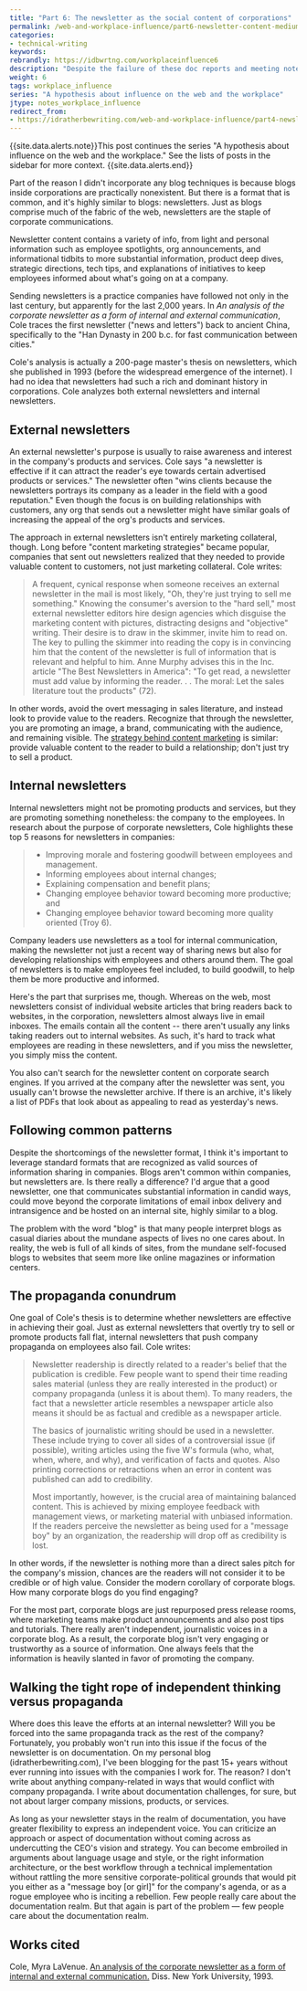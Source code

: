 ```yaml
---
title: "Part 6: The newsletter as the social content of corporations"
permalink: /web-and-workplace-influence/part6-newsletter-content-medium.html
categories:
- technical-writing
keywords:
rebrandly: https://idbwrtng.com/workplaceinfluence6
description: "Despite the failure of these doc reports and meeting notes formats, I hardly fault myself. I was simply following the same conventions that nearly any group does inside the corporation &mdash; stuffing all updates into a long email and blasting it out. Different spaces have different communication mediums, and inside the corporation, this was the expected form and delivery."
weight: 6
tags: workplace_influence
series: "A hypothesis about influence on the web and the workplace"
jtype: notes_workplace_influence
redirect_from:
- https://idratherbewriting.com/web-and-workplace-influence/part4-newsletter-content-medium.html
---
```


{{site.data.alerts.note}}This post continues the series "A hypothesis about influence on the web and the workplace." See the lists of posts in the sidebar for more context. {{site.data.alerts.end}}

Part of the reason I didn't incorporate any blog techniques is because blogs inside corporations are practically nonexistent. But there is a format that is common, and it's highly similar to blogs: newsletters. Just as blogs comprise much of the fabric of the web, newsletters are the staple of corporate communications.

Newsletter content contains a variety of info, from light and personal information such as employee spotlights, org announcements, and informational tidbits to more substantial information, product deep dives, strategic directions, tech tips, and explanations of initiatives to keep employees informed about what's going on at a company.

Sending newsletters is a practice companies have followed not only in the last century, but apparently for the last 2,000 years. In *An analysis of the corporate newsletter as a form of internal and external communication*, Cole traces the first newsletter ("news and letters") back to ancient China, specifically to the "Han Dynasty in 200 b.c. for fast communication between cities."

Cole's analysis is actually a 200-page master's thesis on newsletters, which she published in 1993 (before the widespread emergence of the internet). I had no idea that newsletters had such a rich and dominant history in corporations. Cole analyzes both external newsletters and internal newsletters.

## External newsletters

An external newsletter's purpose is usually to raise awareness and interest in the company's products and services. Cole says "a newsletter is effective if it can attract the reader's eye towards certain advertised products or services." The newsletter often "wins clients because the newsletters portrays its company as a leader in the field with a good reputation." Even though the focus is on building relationships with customers, any org that sends out a newsletter might have similar goals of increasing the appeal of the org's products and services.

The approach in external newsletters isn't entirely marketing collateral, though. Long before "content marketing strategies" became popular, companies that sent out newsletters realized that they needed to provide valuable content to customers, not just marketing collateral. Cole writes:

> A frequent, cynical response when someone receives an external newsletter in the mail is most likely, "Oh, they're just trying to sell me something." Knowing the consumer's aversion to the "hard sell," most external newsletter editors hire design agencies which disguise the marketing content with pictures, distracting designs and "objective" writing. Their desire is to draw in the skimmer, invite him to read on. The key to pulling the skimmer into reading the copy is in convincing him that the content of the newsletter is full of information that is relevant and helpful to him. Anne Murphy advises this in the Inc. article "The Best Newsletters in America": "To get read, a newsletter must add value by informing the reader. . . The moral: Let the sales literature tout the products" (72).

In other words, avoid the overt messaging in sales literature, and instead look to provide value to the readers. Recognize that through the newsletter, you are promoting an image, a brand, communicating with the audience, and remaining visible. The [strategy behind content marketing](/2016/01/04/content-marketing-to-the-rescue-for-thought-leadership) is similar: provide valuable content to the reader to build a relationship; don't just try to sell a product.

## Internal newsletters

Internal newsletters might not be promoting products and services, but they are promoting something nonetheless: the company to the employees. In research about the purpose of corporate newsletters, Cole highlights these top 5 reasons for newsletters in companies:

> * Improving morale and fostering goodwill between employees and
management.
> * Informing employees about internal changes;
> * Explaining compensation and benefit plans;
> * Changing employee behavior toward becoming more productive; and
> * Changing employee behavior toward becoming more quality
oriented (Troy 6).

Company leaders use newsletters as a tool for internal communication, making the newsletter not just a recent way of sharing news but also for developing relationships with employees and others around them. The goal of newsletters is to make employees feel included, to build goodwill, to help them be more productive and informed.

Here's the part that surprises me, though. Whereas on the web, most newsletters consist of individual website articles that bring readers back to websites, in the corporation, newsletters almost always live in email inboxes. The emails contain all the content -- there aren't usually any links taking readers out to internal websites. As such, it's hard to track what employees are reading in these newsletters, and if you miss the newsletter, you simply miss the content.

You also can't search for the newsletter content on corporate search engines. If you arrived at the company after the newsletter was sent, you usually can't browse the newsletter archive. If there is an archive, it's likely a list of PDFs that look about as appealing to read as yesterday's news.

## Following common patterns

Despite the shortcomings of the newsletter format, I think it's important to leverage standard formats that are recognized as valid sources of information sharing in companies. Blogs aren't common within companies, but newsletters are. Is there really a difference? I'd argue that a good newsletter, one that communicates substantial information in candid ways, could move beyond the corporate limitations of email inbox delivery and intransigence and be hosted on an internal site, highly similar to a blog.

The problem with the word "blog" is that many people interpret blogs as casual diaries about the mundane aspects of lives no one cares about. In reality, the web is full of all kinds of sites, from the mundane self-focused blogs to websites that seem more like online magazines or information centers.

## The propaganda conundrum

One goal of Cole's thesis is to determine whether newsletters are effective in achieving their goal. Just as external newsletters that overtly try to sell or promote products fall flat, internal newsletters that push company propaganda on employees also fail. Cole writes:

> Newsletter readership is directly related to a reader's belief that the publication is credible. Few people want to spend their time reading sales material (unless they are really interested in the product) or company propaganda (unless it is about them). To many readers, the fact that a newsletter article resembles a newspaper article also means it should be as factual and credible as a newspaper article.
>
> The basics of journalistic writing should be used in a newsletter. These include trying to cover all sides of a controversial issue (if possible), writing articles using the five W's formula (who, what, when, where, and why), and verification of facts and quotes. Also printing corrections or retractions when an error in content was published can add to credibility.
>
> Most importantly, however, is the crucial area of maintaining balanced content. This is achieved by mixing employee feedback with management views, or marketing material with unbiased information. If the readers perceive the newsletter as being used for a "message boy" by an organization, the readership will drop off as credibility is lost.

In other words, if the newsletter is nothing more than a direct sales pitch for the company's mission, chances are the readers will not consider it to be credible or of high value. Consider the modern corollary of corporate blogs. How many corporate blogs do you find engaging?

For the most part, corporate blogs are just repurposed press release rooms, where marketing teams make product announcements and also post tips and tutorials. There really aren't independent, journalistic voices in a corporate blog. As a result, the corporate blog isn't very engaging or trustworthy as a source of information. One always feels that the information is heavily slanted in favor of promoting the company.

## Walking the tight rope of independent thinking versus propaganda

Where does this leave the efforts at an internal newsletter? Will you be forced into the same propaganda track as the rest of the company? Fortunately, you probably won't run into this issue if the focus of the newsletter is on documentation. On my personal blog (idratherbewriting.com), I've been blogging for the past 15+ years without ever running into issues with the companies I work for. The reason? I don't write about anything company-related in ways that would conflict with company propaganda. I write about documentation challenges, for sure, but not about larger company missions, products, or services.

As long as your newsletter stays in the realm of documentation, you have greater flexibility to express an independent voice. You can criticize an approach or aspect of documentation without coming across as undercutting the CEO's vision and strategy. You can become embroiled in arguments about language usage and style, or the right information architecture, or the best workflow through a technical implementation without rattling the more sensitive corporate-political grounds that would pit you either as a "message boy [or girl]" for the company's agenda, or as a rogue employee who is inciting a rebellion. Few people really care about the documentation realm. But that again is part of the problem &mdash; few people care about the documentation realm.

## Works cited

Cole, Myra LaVenue. [An analysis of the corporate newsletter as a form of internal and external communication.](https://www.proquest.com/openview/4afa9fd89bdf17a3298db2eccbb38526/1?pq-origsite=gscholar&cbl=18750&diss=y) Diss. New York University, 1993.
